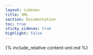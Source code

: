 ```yaml
---
layout: sidenav
title: XML
section: Documentation
toc: true
sticky_sidenav: true
highlight: false
---
```


{% include_relative content-xml.md %}
